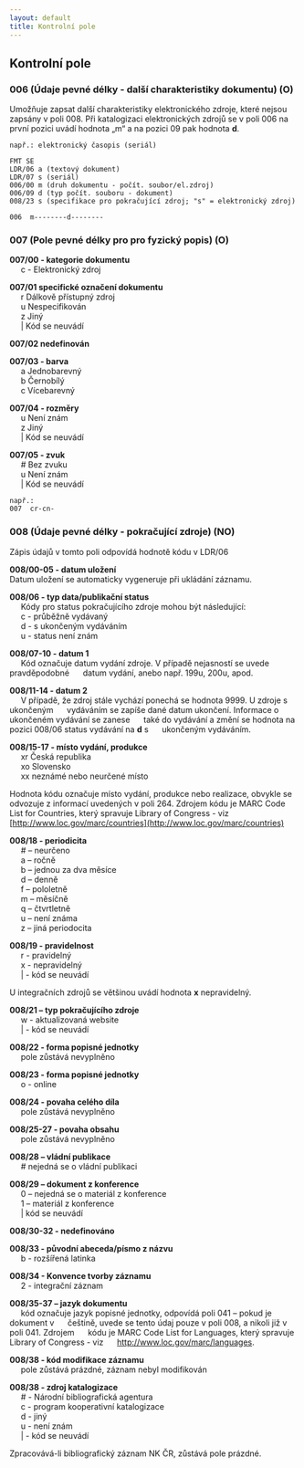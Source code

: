 ```yaml
---
layout: default
title: Kontrolní pole
---
```

## Kontrolní pole

### 006 (Údaje pevné délky - další charakteristiky dokumentu) (O)
Umožňuje zapsat další charakteristiky elektronického zdroje, které nejsou zapsány v poli 008. Při katalogizaci elektronických zdrojů se v poli 006 na první pozici uvádí hodnota „m“ a na pozici 09 pak hodnota **d**.


```
např.: elektronický časopis (seriál)  

FMT SE
LDR/06 a (textový dokument)
LDR/07 s (seriál)
006/00 m (druh dokumentu - počít. soubor/el.zdroj)
006/09 d (typ počít. souboru - dokument)
008/23 s (specifikace pro pokračující zdroj; "s" = elektronický zdroj)

006  m--------d--------
```


### 007 (Pole pevné délky pro pro fyzický popis) (O)
**007/00 - kategorie dokumentu**  
&nbsp;&nbsp;&nbsp;&nbsp; c - Elektronický zdroj


**007/01 specifické označení dokumentu**  
&nbsp;&nbsp;&nbsp;&nbsp; r   Dálkově přístupný zdroj  
&nbsp;&nbsp;&nbsp;&nbsp; u   Nespecifikován  
&nbsp;&nbsp;&nbsp;&nbsp; z   Jiný  
&nbsp;&nbsp;&nbsp;&nbsp; \|   Kód se neuvádí


**007/02 nedefinován**


**007/03 - barva**  
&nbsp;&nbsp;&nbsp;&nbsp; a  Jednobarevný  
&nbsp;&nbsp;&nbsp;&nbsp; b  Černobílý  
&nbsp;&nbsp;&nbsp;&nbsp; c  Vícebarevný


**007/04 - rozměry**  
&nbsp;&nbsp;&nbsp;&nbsp; u   Není znám  
&nbsp;&nbsp;&nbsp;&nbsp; z   Jiný  
&nbsp;&nbsp;&nbsp;&nbsp; \|   Kód se neuvádí


**007/05 - zvuk**  
&nbsp;&nbsp;&nbsp;&nbsp; \#	 Bez zvuku  
&nbsp;&nbsp;&nbsp;&nbsp; u  Není znám  
&nbsp;&nbsp;&nbsp;&nbsp; \|  Kód se neuvádí



```
např.:
007  cr-cn-
```


### 008 (Údaje pevné délky - pokračující zdroje) (NO)
Zápis údajů v tomto poli odpovídá hodnotě kódu v LDR/06

**008/00-05 - datum uložení**  
Datum uložení se automaticky vygeneruje při ukládání záznamu.


**008/06 - typ data/publikační status**  
&nbsp;&nbsp;&nbsp;&nbsp; Kódy pro status pokračujícího zdroje mohou být následující:  
&nbsp;&nbsp;&nbsp;&nbsp; c - průběžně vydávaný  
&nbsp;&nbsp;&nbsp;&nbsp; d - s ukončeným vydáváním  
&nbsp;&nbsp;&nbsp;&nbsp; u - status není znám


**008/07-10 - datum 1**  
&nbsp;&nbsp;&nbsp;&nbsp; Kód označuje datum vydání zdroje. V případě nejasností se uvede pravděpodobné &nbsp;&nbsp;&nbsp;&nbsp; datum vydání, anebo např. 199u, 200u, apod.


**008/11-14 - datum 2**  
&nbsp;&nbsp;&nbsp;&nbsp; V případě, že zdroj stále vychází ponechá se hodnota 9999. U zdroje s ukončeným &nbsp;&nbsp;&nbsp;&nbsp; vydáváním se zapíše dané datum ukončení. Informace o ukončeném vydávání se zanese &nbsp;&nbsp;&nbsp;&nbsp; také do vydávání a změní se hodnota na pozici 008/06 status vydávání na **d** s &nbsp;&nbsp;&nbsp;&nbsp; ukončeným vydáváním.


**008/15-17 - místo vydání, produkce**  
&nbsp;&nbsp;&nbsp;&nbsp; xr	Česká republika  
&nbsp;&nbsp;&nbsp;&nbsp; xo	Slovensko  
&nbsp;&nbsp;&nbsp;&nbsp; xx  neznámé nebo neurčené místo


Hodnota kódu označuje místo vydání, produkce nebo realizace, obvykle se odvozuje z informací uvedených v poli 264. Zdrojem kódu je MARC Code List
for Countries, který spravuje Library of Congress - viz [http://www.loc.gov/marc/countries](http://www.loc.gov/marc/countries)


**008/18 - periodicita**  
&nbsp;&nbsp;&nbsp;&nbsp; \#  – neurčeno  
&nbsp;&nbsp;&nbsp;&nbsp; a – ročně  
&nbsp;&nbsp;&nbsp;&nbsp; b –  jednou za dva měsíce  
&nbsp;&nbsp;&nbsp;&nbsp; d – denně  
&nbsp;&nbsp;&nbsp;&nbsp; f – pololetně  
&nbsp;&nbsp;&nbsp;&nbsp; m – měsíčně  
&nbsp;&nbsp;&nbsp;&nbsp; q – čtvrtletně  
&nbsp;&nbsp;&nbsp;&nbsp; u – není známa  
&nbsp;&nbsp;&nbsp;&nbsp; z – jiná periodocita  


**008/19 - pravidelnost**  
&nbsp;&nbsp;&nbsp;&nbsp; r - pravidelný  
&nbsp;&nbsp;&nbsp;&nbsp; x - nepravidelný  
&nbsp;&nbsp;&nbsp;&nbsp; \| - kód se neuvádí  


U integračních zdrojů se většinou uvádí hodnota **x** nepravidelný.


**008/21 – typ pokračujícího zdroje**  
&nbsp;&nbsp;&nbsp;&nbsp; w - aktualizovaná website  
&nbsp;&nbsp;&nbsp;&nbsp; \| - kód se neuvádí


**008/22 - forma popisné jednotky**  
&nbsp;&nbsp;&nbsp;&nbsp; pole zůstává nevyplněno


**008/23 - forma popisné jednotky**  
&nbsp;&nbsp;&nbsp;&nbsp; o - online


**008/24 - povaha celého díla**  
&nbsp;&nbsp;&nbsp;&nbsp; pole zůstává nevyplněno


**008/25-27 - povaha obsahu**  
&nbsp;&nbsp;&nbsp;&nbsp; pole zůstává nevyplněno


**008/28 – vládní publikace**  
&nbsp;&nbsp;&nbsp;&nbsp; \#    nejedná se o vládní publikaci


**008/29 – dokument z konference**  
&nbsp;&nbsp;&nbsp;&nbsp; 0 – nejedná se o materiál z konference  
&nbsp;&nbsp;&nbsp;&nbsp; 1 – materiál z konference  
&nbsp;&nbsp;&nbsp;&nbsp; \| kód se neuvádí

**008/30-32 - nedefinováno**

**008/33 - původní abeceda/písmo z názvu**  
&nbsp;&nbsp;&nbsp;&nbsp; b - rozšířená latinka

**008/34 - Konvence tvorby záznamu**  
&nbsp;&nbsp;&nbsp;&nbsp; 2 - integrační záznam

**008/35-37 – jazyk dokumentu**  
&nbsp;&nbsp;&nbsp;&nbsp; kód označuje jazyk popisné jednotky, odpovídá poli 041 – pokud je dokument v &nbsp;&nbsp;&nbsp;&nbsp; češtině, uvede se tento údaj pouze v poli 008, a nikoli již v poli 041. Zdrojem &nbsp;&nbsp;&nbsp;&nbsp; kódu je MARC Code List for Languages, který spravuje Library of Congress - viz &nbsp;&nbsp;&nbsp;&nbsp; http://www.loc.gov/marc/languages.

**008/38 - kód modifikace záznamu**  
&nbsp;&nbsp;&nbsp;&nbsp; pole zůstává prázdné, záznam nebyl modifikován

**008/38 - zdroj katalogizace**  
&nbsp;&nbsp;&nbsp;&nbsp; \# - Národní bibliografická agentura  
&nbsp;&nbsp;&nbsp;&nbsp; c - program kooperativní katalogizace  
&nbsp;&nbsp;&nbsp;&nbsp; d - jiný  
&nbsp;&nbsp;&nbsp;&nbsp; u - není znám  
&nbsp;&nbsp;&nbsp;&nbsp; \| - kód se neuvádí

Zpracovává-li bibliografický záznam NK ČR, zůstává pole prázdné.
